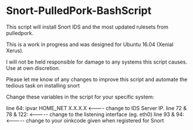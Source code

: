 # Snort-PulledPork-BashScript

This script will install Snort IDS and the most updated rulesets from pulledpork.

This is a work in progress and was designed for Ubuntu 16.04 (Xenial Xerus).

I will not be held responsible for damage to any systems this script causes. Use at own discretion.

Please let me know of any changes to improve this script and automate the tedious task on installing snort

Change these variables in the script for your specific system:

line 64: ipvar HOME_NET X.X.X.X <---- change to IDS Server IP.
line 72 & 78 & 122: <interface> <----- change to the listening interface (eg. eth0)
line 93 & 94: <your oinkcode> <----- change to your oinkcode given when registered for Snort







